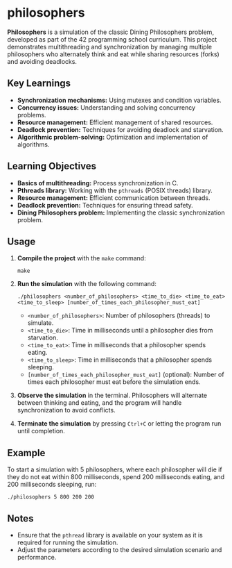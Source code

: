 # philosophers

**Philosophers** is a simulation of the classic Dining Philosophers problem, developed as part of the 42 programming school curriculum. This project demonstrates multithreading and synchronization by managing multiple philosophers who alternately think and eat while sharing resources (forks) and avoiding deadlocks.

## Key Learnings

- **Synchronization mechanisms:** Using mutexes and condition variables.
- **Concurrency issues:** Understanding and solving concurrency problems.
- **Resource management:** Efficient management of shared resources.
- **Deadlock prevention:** Techniques for avoiding deadlock and starvation.
- **Algorithmic problem-solving:** Optimization and implementation of algorithms.

## Learning Objectives

- **Basics of multithreading:** Process synchronization in C.
- **Pthreads library:** Working with the `pthreads` (POSIX threads) library.
- **Resource management:** Efficient communication between threads.
- **Deadlock prevention:** Techniques for ensuring thread safety.
- **Dining Philosophers problem:** Implementing the classic synchronization problem.

## Usage

1. **Compile the project** with the `make` command:
   
   `make`

2. **Run the simulation** with the following command:
   
   `./philosophers <number_of_philosophers> <time_to_die> <time_to_eat> <time_to_sleep> [number_of_times_each_philosopher_must_eat]`
   - `<number_of_philosophers>`: Number of philosophers (threads) to simulate.
   - `<time_to_die>`: Time in milliseconds until a philosopher dies from starvation.
   - `<time_to_eat>`: Time in milliseconds that a philosopher spends eating.
   - `<time_to_sleep>`: Time in milliseconds that a philosopher spends sleeping.
   - `[number_of_times_each_philosopher_must_eat]` (optional): Number of times each philosopher must eat before the simulation ends.

3. **Observe the simulation** in the terminal. Philosophers will alternate between thinking and eating, and the program will handle synchronization to avoid conflicts.

4. **Terminate the simulation** by pressing `Ctrl+C` or letting the program run until completion.

## Example

To start a simulation with 5 philosophers, where each philosopher will die if they do not eat within 800 milliseconds, spend 200 milliseconds eating, and 200 milliseconds sleeping, run:

`./philosophers 5 800 200 200`

## Notes

- Ensure that the `pthread` library is available on your system as it is required for running the simulation.
- Adjust the parameters according to the desired simulation scenario and performance.
